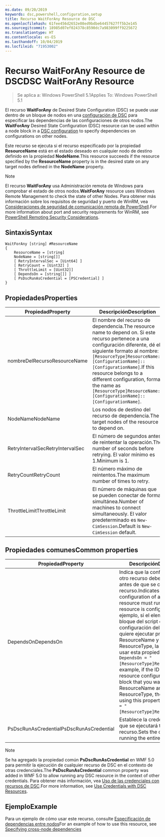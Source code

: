 ```yaml
---
ms.date: 09/20/2019
keywords: dsc,powershell,configuration,setup
title: Recurso WaitForAny Resource de DSC
ms.openlocfilehash: 61fee456d2652e08ed9bdbe64457627ff5b2e145
ms.sourcegitcommit: 18985d07ef024378c8590dc7a983099ff9225672
ms.translationtype: HT
ms.contentlocale: es-ES
ms.lasthandoff: 10/04/2019
ms.locfileid: "71953002"
---
```

# <a name="dsc-waitforany-resource"></a><span data-ttu-id="3abdc-103">Recurso WaitForAny Resource de DSC</span><span class="sxs-lookup"><span data-stu-id="3abdc-103">DSC WaitForAny Resource</span></span>

> <span data-ttu-id="3abdc-104">Se aplica a: Windows PowerShell 5.1</span><span class="sxs-lookup"><span data-stu-id="3abdc-104">Applies To: Windows PowerShell 5.1</span></span>

<span data-ttu-id="3abdc-105">El recurso **WaitForAny** de Desired State Configuration (DSC) se puede usar dentro de un bloque de nodos en una [configuración de DSC](../../../configurations/configurations.md) para especificar las dependencias de las configuraciones de otros nodos.</span><span class="sxs-lookup"><span data-stu-id="3abdc-105">The **WaitForAny** Desired State Configuration (DSC) resource can be used within a node block in a [DSC configuration](../../../configurations/configurations.md) to specify dependencies on configurations on other nodes.</span></span>

<span data-ttu-id="3abdc-106">Este recurso se ejecuta si el recurso especificado por la propiedad **ResourceName** está en el estado deseado en cualquier nodo de destino definido en la propiedad **NodeName**.</span><span class="sxs-lookup"><span data-stu-id="3abdc-106">This resource succeeds if the resource specified by the **ResourceName** property is in the desired state on any target nodes defined in the **NodeName** property.</span></span>

> [!NOTE]
> <span data-ttu-id="3abdc-107">El recurso **WaitForAny** usa Administración remota de Windows para comprobar el estado de otros nodos.</span><span class="sxs-lookup"><span data-stu-id="3abdc-107">**WaitForAny** resource uses Windows Remote Management to check the state of other Nodes.</span></span> <span data-ttu-id="3abdc-108">Para obtener más información sobre los requisitos de seguridad y puerto de WinRM, vea [Consideraciones de seguridad de comunicación remota de PowerShell](/powershell/scripting/learn/remoting/winrmsecurity?view=powershell-6).</span><span class="sxs-lookup"><span data-stu-id="3abdc-108">For more information about port and security requirements for WinRM, see [PowerShell Remoting Security Considerations](/powershell/scripting/learn/remoting/winrmsecurity?view=powershell-6).</span></span>

## <a name="syntax"></a><span data-ttu-id="3abdc-109">Sintaxis</span><span class="sxs-lookup"><span data-stu-id="3abdc-109">Syntax</span></span>

```Syntax
WaitForAny [string] #ResourceName
{
    ResourceName = [string]
    NodeName = [string[]]
    [ RetryIntervalSec = [Uint64] ]
    [ RetryCount = [Uint32] ]
    [ ThrottleLimit = [Uint32]]
    [ DependsOn = [string[]] ]
    [ PsDscRunAsCredential = [PSCredential] ]
}
```

## <a name="properties"></a><span data-ttu-id="3abdc-110">Propiedades</span><span class="sxs-lookup"><span data-stu-id="3abdc-110">Properties</span></span>

|<span data-ttu-id="3abdc-111">Propiedad</span><span class="sxs-lookup"><span data-stu-id="3abdc-111">Property</span></span> |<span data-ttu-id="3abdc-112">Descripción</span><span class="sxs-lookup"><span data-stu-id="3abdc-112">Description</span></span> |
|---|---|
|<span data-ttu-id="3abdc-113">nombreDelRecurso</span><span class="sxs-lookup"><span data-stu-id="3abdc-113">ResourceName</span></span> |<span data-ttu-id="3abdc-114">El nombre del recurso de dependencia.</span><span class="sxs-lookup"><span data-stu-id="3abdc-114">The resource name to depend on.</span></span> <span data-ttu-id="3abdc-115">Si este recurso pertenece a una configuración diferente, dé el siguiente formato al nombre: `[ResourceType]ResourceName::[ConfigurationName]::[ConfigurationName]`.</span><span class="sxs-lookup"><span data-stu-id="3abdc-115">If this resource belongs to a different configuration, format the name as `[ResourceType]ResourceName::[ConfigurationName]::[ConfigurationName]`.</span></span> |
|<span data-ttu-id="3abdc-116">NodeName</span><span class="sxs-lookup"><span data-stu-id="3abdc-116">NodeName</span></span> |<span data-ttu-id="3abdc-117">Los nodos de destino del recurso de dependencia.</span><span class="sxs-lookup"><span data-stu-id="3abdc-117">The target nodes of the resource to depend on.</span></span> |
|<span data-ttu-id="3abdc-118">RetryIntervalSec</span><span class="sxs-lookup"><span data-stu-id="3abdc-118">RetryIntervalSec</span></span> |<span data-ttu-id="3abdc-119">El número de segundos antes de reintentar la operación.</span><span class="sxs-lookup"><span data-stu-id="3abdc-119">The number of seconds before retrying.</span></span> <span data-ttu-id="3abdc-120">El valor mínimo es 1.</span><span class="sxs-lookup"><span data-stu-id="3abdc-120">Minimum is 1.</span></span> |
|<span data-ttu-id="3abdc-121">RetryCount</span><span class="sxs-lookup"><span data-stu-id="3abdc-121">RetryCount</span></span> |<span data-ttu-id="3abdc-122">El número máximo de reintentos.</span><span class="sxs-lookup"><span data-stu-id="3abdc-122">The maximum number of times to retry.</span></span> |
|<span data-ttu-id="3abdc-123">ThrottleLimit</span><span class="sxs-lookup"><span data-stu-id="3abdc-123">ThrottleLimit</span></span> |<span data-ttu-id="3abdc-124">El número de máquinas que se pueden conectar de forma simultánea.</span><span class="sxs-lookup"><span data-stu-id="3abdc-124">Number of machines to connect simultaneously.</span></span> <span data-ttu-id="3abdc-125">El valor predeterminado es `New-CimSession`.</span><span class="sxs-lookup"><span data-stu-id="3abdc-125">Default is `New-CimSession` default.</span></span> |

## <a name="common-properties"></a><span data-ttu-id="3abdc-126">Propiedades comunes</span><span class="sxs-lookup"><span data-stu-id="3abdc-126">Common properties</span></span>

|<span data-ttu-id="3abdc-127">Propiedad</span><span class="sxs-lookup"><span data-stu-id="3abdc-127">Property</span></span> |<span data-ttu-id="3abdc-128">Descripción</span><span class="sxs-lookup"><span data-stu-id="3abdc-128">Description</span></span> |
|---|---|
|<span data-ttu-id="3abdc-129">DependsOn</span><span class="sxs-lookup"><span data-stu-id="3abdc-129">DependsOn</span></span> |<span data-ttu-id="3abdc-130">Indica que la configuración de otro recurso debe ejecutarse antes de que se configure este recurso.</span><span class="sxs-lookup"><span data-stu-id="3abdc-130">Indicates that the configuration of another resource must run before this resource is configured.</span></span> <span data-ttu-id="3abdc-131">Por ejemplo, si el elemento ID del bloque del script de configuración del recurso que quiere ejecutar primero es ResourceName y su tipo es ResourceType, la sintaxis para usar esta propiedad es `DependsOn = "[ResourceType]ResourceName"`.</span><span class="sxs-lookup"><span data-stu-id="3abdc-131">For example, if the ID of the resource configuration script block that you want to run first is ResourceName and its type is ResourceType, the syntax for using this property is `DependsOn = "[ResourceType]ResourceName"`.</span></span> |
|<span data-ttu-id="3abdc-132">PsDscRunAsCredential</span><span class="sxs-lookup"><span data-stu-id="3abdc-132">PsDscRunAsCredential</span></span> |<span data-ttu-id="3abdc-133">Establece la credencial con la que se ejecutará todo el recurso.</span><span class="sxs-lookup"><span data-stu-id="3abdc-133">Sets the credential for running the entire resource as.</span></span> |

> [!NOTE]
> <span data-ttu-id="3abdc-134">Se ha agregado la propiedad común **PsDscRunAsCredential** en WMF 5.0 para permitir la ejecución de cualquier recurso de DSC en el contexto de otras credenciales.</span><span class="sxs-lookup"><span data-stu-id="3abdc-134">The **PsDscRunAsCredential** common property was added in WMF 5.0 to allow running any DSC resource in the context of other credentials.</span></span> <span data-ttu-id="3abdc-135">Para obtener más información, vea [Uso de las credenciales con recursos de DSC](../../../configurations/runasuser.md).</span><span class="sxs-lookup"><span data-stu-id="3abdc-135">For more information, see [Use Credentials with DSC Resources](../../../configurations/runasuser.md).</span></span>

## <a name="example"></a><span data-ttu-id="3abdc-136">Ejemplo</span><span class="sxs-lookup"><span data-stu-id="3abdc-136">Example</span></span>

<span data-ttu-id="3abdc-137">Para un ejemplo de cómo usar este recurso, consulte [Especificación de dependencias entre nodos](../../../configurations/crossNodeDependencies.md)</span><span class="sxs-lookup"><span data-stu-id="3abdc-137">For an example of how to use this resource, see [Specifying cross-node dependencies](../../../configurations/crossNodeDependencies.md)</span></span>